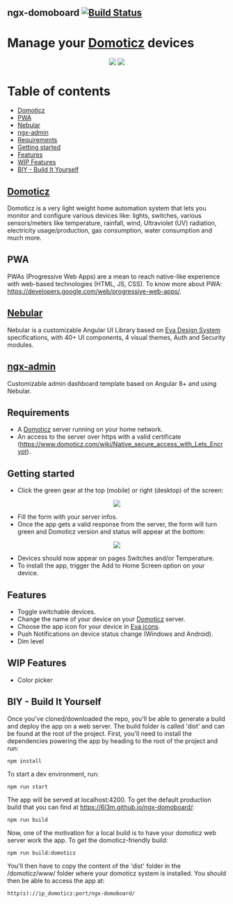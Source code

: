 ## ngx-domoboard [![Build Status](https://travis-ci.org/6l3m/ngx-domoboard.svg?branch=master)](https://travis-ci.org/6l3m/ngx-domoboard)

# Manage your [Domoticz](https://www.domoticz.com/) devices

<p align="center">
  <img src="https://github.com/6l3m/ngx-domoboard/blob/master/src/assets/images/ScreenND_1.PNG">
  <img src="https://github.com/6l3m/ngx-domoboard/blob/master/src/assets/images/ScreenND_2.PNG">
</p>

# Table of contents

- [Domoticz](#domoticz)
- [PWA](#pwa)
- [Nebular](#nebular)
- [ngx-admin](#ngx-admin)
- [Requirements](#requirements)
- [Getting started](#getting-started)
- [Features](#features)
- [WIP Features](#wip-features)
- [BIY - Build It Yourself](#biy---build-it-yourself)

## [Domoticz](https://www.domoticz.com/)

Domoticz is a very light weight home automation system that lets you monitor and configure various devices like: lights, switches, various sensors/meters like temperature, rainfall, wind, Ultraviolet (UV) radiation, electricity usage/production, gas consumption, water consumption and much more.

## PWA

PWAs (Progressive Web Apps) are a mean to reach native-like experience with web-based technologies (HTML, JS, CSS). To know more about PWA: https://developers.google.com/web/progressive-web-apps/.

## [Nebular](https://akveo.github.io/nebular/)

Nebular is a customizable Angular UI Library based on [Eva Design System](https://eva.design/) specifications, with 40+ UI components, 4 visual themes, Auth and Security modules.

## [ngx-admin](https://akveo.github.io/ngx-admin/)

Customizable admin dashboard template based on Angular 8+ and using Nebular.

## Requirements

- A [Domoticz](https://www.domoticz.com/) server running on your home network.
- An access to the server over https with a valid certificate (https://www.domoticz.com/wiki/Native_secure_access_with_Lets_Encrypt).

## Getting started

- Click the green gear at the top (mobile) or right (desktop) of the screen:

<p align="center">
  <img src="https://github.com/6l3m/ngx-domoboard/blob/master/src/assets/images/ScreenND_3.PNG">
</p>

- Fill the form with your server infos.
- Once the app gets a valid response from the server, the form will turn green and Domoticz version and status will appear at the bottom:

<p align="center">
  <img src="https://github.com/6l3m/ngx-domoboard/blob/master/src/assets/images/ScreenND_4.png">
</p>

- Devices should now appear on pages Switches and/or Temperature.
- To install the app, trigger the Add to Home Screen option on your device.

## Features

- Toggle switchable devices.
- Change the name of your device on your [Domoticz](https://www.domoticz.com/) server.
- Choose the app icon for your device in [Eva icons](https://akveo.github.io/eva-icons/#/).
- Push Notifications on device status change (Windows and Android).
- Dim level

## WIP Features

- Color picker

## BIY - Build It Yourself

Once you've cloned/downloaded the repo, you'll be able to generate a build and deploy the app on a web server. The build folder is called 'dist' and can be found at the root of the project. First, you'll need to install the dependencies powering the app by heading to the root of the project and run:
````
npm install
````
To start a dev environment, run:
```
npm run start
```
The app will be served at localhost:4200. To get the default production build that you can find at https://6l3m.github.io/ngx-domoboard/:
```
npm run build
```
Now, one of the motivation for a local build is to have your domoticz web server work the app. To get the domoticz-friendly build:
```
npm run build:domoticz
```
You'll then have to copy the content of the 'dist' folder in the /domoticz/www/ folder where your domoticz system is installed. You should then be able to access the app at:
```
http(s)://ip_domoticz:port/ngx-domoboard/
```
